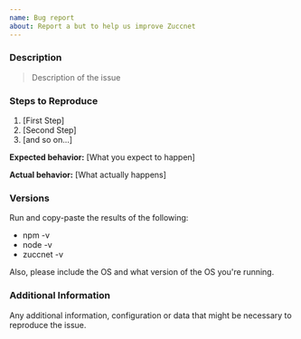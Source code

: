 ```yaml
---
name: Bug report
about: Report a but to help us improve Zuccnet
---
```


### Description

> Description of the issue

### Steps to Reproduce

1. [First Step]
2. [Second Step]
3. [and so on...]

**Expected behavior:** [What you expect to happen]

**Actual behavior:** [What actually happens]

### Versions

Run and copy-paste the results of the following:

- npm -v
- node -v
- zuccnet -v

Also, please include the OS and what version of the OS you're running.

### Additional Information

Any additional information, configuration or data that might be necessary to reproduce the issue.
